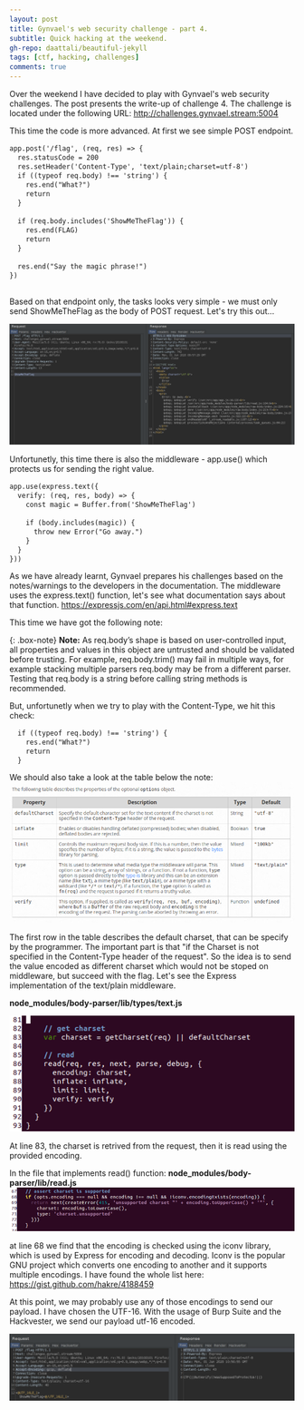```yaml
---
layout: post
title: Gynvael's web security challenge - part 4.
subtitle: Quick hacking at the weekend.
gh-repo: daattali/beautiful-jekyll
tags: [ctf, hacking, challenges]
comments: true
---
```


Over the weekend I have decided to play with Gynvael's web security challenges. The post presents the write-up of challenge 4.
The challenge is located under the following URL:
http://challenges.gynvael.stream:5004

This time the code is more advanced. At first we see simple POST endpoint.

```
app.post('/flag', (req, res) => {
  res.statusCode = 200
  res.setHeader('Content-Type', 'text/plain;charset=utf-8')
  if ((typeof req.body) !== 'string') {
    res.end("What?")
    return
  }

  if (req.body.includes('ShowMeTheFlag')) {
    res.end(FLAG)
    return
  }

  res.end("Say the magic phrase!")
})


```

Based on that endpoint only, the tasks looks very simple - we must only send ShowMeTheFlag as the body of POST request. Let's try this out...

![gyn_4](https://github.com/niebardzo/niebardzo.github.io/raw/master/img/2020-06-01-gyn4_1.png)

Unfortunetly, this time there is also the middleware - app.use() which protects us for sending the right value.

```
app.use(express.text({
  verify: (req, res, body) => {
    const magic = Buffer.from('ShowMeTheFlag')

    if (body.includes(magic)) {
      throw new Error("Go away.")
    }
  }
}))

```

As we have already learnt, Gynvael prepares his challenges based on the notes/warnings to the developers in the documentation. The middleware uses the express.text() function, let's see what documentation says about that function.
https://expressjs.com/en/api.html#express.text

This time we have got the following note:

{: .box-note}
**Note:** As req.body’s shape is based on user-controlled input, all properties and values in this object are untrusted and should be validated before trusting. For example, req.body.trim() may fail in multiple ways, for example stacking multiple parsers req.body may be from a different parser. Testing that req.body is a string before calling string methods is recommended.

But, unfortunetly when we try to play with the Content-Type, we hit this check:
```
  if ((typeof req.body) !== 'string') {
    res.end("What?")
    return
  }
```

We should also take a look at the table below the note:
![gyn_4](https://github.com/niebardzo/niebardzo.github.io/raw/master/img/2020-06-01-gyn4_2.png)

The first row in the table describes the default charset, that can be specify by the programmer. The important part is that "if the Charset is not specified in the Content-Type header of the request". So the idea is to send the value encoded as different charset which would not be stoped on middleware, but succeed with the flag. Let's see the Express implementation of the text/plain middleware.

**node_modules/body-parser/lib/types/text.js**

![gyn_4](https://github.com/niebardzo/niebardzo.github.io/raw/master/img/2020-06-01-gyn4_3.png)

At line 83, the charset is retrived from the request, then it is read using the provided encoding. 

In the file that implements read() function: **node_modules/body-parser/lib/read.js**
![gyn_4](https://github.com/niebardzo/niebardzo.github.io/raw/master/img/2020-06-01-gyn4_4.png)

at line 68 we find that the encoding is checked using the iconv library, which is used by Express for encoding and decoding.
Iconv is the popular GNU project which converts one encoding to another and it supports multiple encodings. I have found the whole list here:
https://gist.github.com/hakre/4188459

At this point, we may probably use any of those encodings to send our payload. I have chosen the UTF-16. With the usage of Burp Suite and the Hackvester, we send our payload utf-16 encoded.

![gyn_4](https://github.com/niebardzo/niebardzo.github.io/raw/master/img/2020-06-01-gyn4_5.png)

